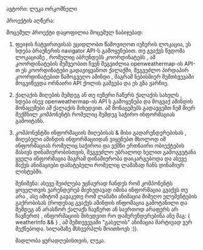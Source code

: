 ავტორი: ლუკა ორკოშნელი

პროექტის აღწერა:

მოცემულ პროექტი დაყოფილია მოცემულ ნაბიჯებად:

1. ფეიჯის ჩატვირთვისას ვციდლობთ წამოვიღოთ იუზერის ლოკაცია, ეს ხდება ბრაუზერის navigator API-ს გამოყენებით.
   თუ გვაქვს წვდომა ლოკაციაზე , რომელიც აბრუნდებს კოორდინატებს , ამ კოორდინატების მეშვეობით ჩვენ შეგვიძლია
   openweathermap-ის API-თ ეს კოორდინატები გადავიყვანოთ ქალაქში, შეგვეძლო პირდაპირ კოორდინატებით წამოგვეღო
   ამინდი , მაგრამ ნებისმიერ შემთხვევაში მოგვიწევდა ორნაირი API ქოლის გაშვება და ეს გზა ვარჩიე. 

2. ქალაქის მიღების შემდეგ ან თუ იუზერი ჩაწერს ქალაქის სახელს , ხდება ისევ openweathermap-ის API ს გამოყენება და 
   მოგვაქ ამინდის მონაცემები ამ ქალაქის მიხედვით. ამ მონაცემებს გადავცემთ ჩემ მიერ შექმნილ კომპონენტს რომელიც შემდეგ 
   საჭირო ინფორმაციას გამოიტანს. 

3. კომპონენტში ინფორმაციის მიღებისას & მისი გადარენდერებისას , მიღებული ამინდის ინფორმაციიდან ვიყენებთ მხოლოდ იმ 
   ინფორმაციას რომელიც საჭიროა და ვქმნი ერთნაირი ობიექტების მასივს დინამიურობისთვის, შეგვეძლო უბრალოდ ხელით
   გამოგვეტანა ყველა ინფორმაცია მაგრამ დინამიურობა დაიკარგებოდა და ასევე მაქვს ანიმაციები დამატებული რომელიც
   ლამაზად ჩანს დინამიურ ლისტებში. 

   შენიშვნა: ასევე შეიძლება უცნაურად ჩანდეს რომ <WeatherInfo> კომპონენტს ყოველთვის ვარენდერებ მიუხედავად იმისა
   ინფორმაცია გვაქვს თუ არა , ასე იმიტომ გავაკეთე რომ ლამაზი ანიმაცია მიმეღო ელემენტების გაქრობისას (როდესაც გვაქვს 
   ამინდის ინფომაცია გამოტანილი და შემდეგ ან არასწორ ქალაქს ჩავწერთ ან საერთოდ არაფერს არ ჩავწერთ) , ინფორმაციის
   მიხედვით რო დამერენდერებინა ანუ მაგ: { weatherInfo && <WeatherInfo> } , ამ შემთევევაში "გასვლის" ანიმაცია მარტივად
   ვერ მექნებოდა. სილამაზე მსხვერპლს მოითხოვს :)).

   მადლობა ყურადღებისთვის, ლუკა.